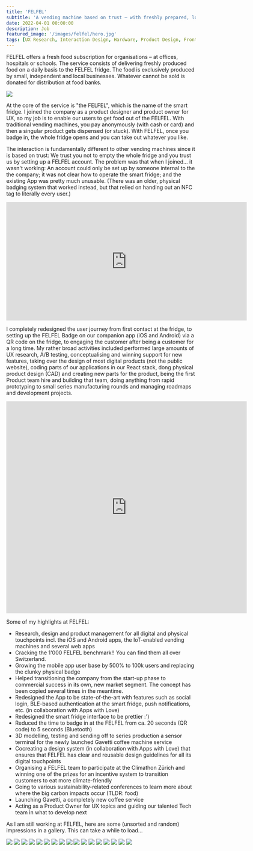 ```yaml
---
title: 'FELFEL'
subtitle: 'A vending machine based on trust – with freshly prepared, locally sourced food'
date: 2022-04-01 00:00:00
description: Job 
featured_image: '/images/felfel/hero.jpg'
tags: [UX Research, Interaction Design, Hardware, Product Design, Frontend, Product Management, Commercial]
---
```


FELFEL offers a fresh food subscription for organisations – at offices, hospitals or schools. The service consists of delivering freshly produced food on a daily basis to the FELFEL fridge. The food is exclusively produced by small, independent and local businesses. Whatever cannot be sold is donated for distribution at food banks.

![](/images/felfel/1.jpg)

At the core of the service is "the FELFEL", which is the name of the smart fridge. I joined the company as a product designer and product owner for UX, so my job is to enable our users to get food out of the FELFEL. With traditional vending machines, you pay anonymously (with cash or card) and then a singular product gets dispensed (or stuck). With FELFEL, once you badge in, the whole fridge opens and you can take out whatever you like.

The interaction is fundamentally different to other vending machines since it is based on trust: We trust you not to empty the whole fridge and you trust us by setting up a FELFEL account. The problem was that when I joined... it wasn't working: An account could only be set up by someone internal to the the company; it was not clear how to operate the smart fridge; and the existing App was pretty much unusable. (There was an older, physical badging system that worked instead, but that relied on handing out an NFC tag to literally every user.)

<iframe src="https://player.vimeo.com/video/789484925?h=ff56df882d" width="640" height="315" frameborder="0" allow="autoplay; fullscreen" allowfullscreen></iframe>

I completely redesigned the user journey from first contact at the fridge, to setting up the FELFEL Badge on our companion app (iOS and Android) via a QR code on the fridge, to engaging the customer after being a customer for a long time. My rather broad activities included performed large amounts of UX research, A/B testing, conceptualising and winning support for new features, taking over the design of most digital products (not the public website), coding parts of our applications in our React stack, dong physical product design (CAD) and creating new parts for the product, being the first Product team hire and building that team, doing anything from rapid prototyping to small series manufacturing rounds and managing roadmaps and development projects. 

<iframe src="https://player.vimeo.com/video/789484908?h=e95095ef14" width="640" height="564" frameborder="0" allow="autoplay; fullscreen" allowfullscreen></iframe>

Some of my highlights at FELFEL:

* Research, design and product management for all digital and physical touchpoints incl. the iOS and Android apps, the IoT-enabled vending machines and several web apps
* Cracking the 1'000 FELFEL benchmark!! You can find them all over Switzerland.
* Growing the mobile app user base by 500% to 100k users and replacing the clunky physical badge
* Helped transitioning the company from the start-up phase to commercial success in its own, new market segment. The concept has been copied several times in the meantime.
* Redesigned the App to be state-of-the-art with features such as social login, BLE-based authentication at the smart fridge, push notifications, etc. (in collaboration with Apps with Love)
* Redesigned the smart fridge interface to be prettier :') 
* Reduced the time to badge in at the FELFEL from ca. 20 seconds (QR code) to 5 seconds (Bluetooth)
* 3D modelling, testing and sending off to series production a sensor terminal for the newly launched Gavetti coffee machine service
* Cocreating a design system (in collaboration with Apps with Love) that ensures that FELFEL has clear and reusable design guidelines for all its digital touchpoints
* Organising a FELFEL team to participate at the Climathon Zürich and winning one of the prizes for an incentive system to transition customers to eat more climate-friendly
* Going to various sustainability-related conferences to learn more about where the big carbon impacts occur (TLDR: food)
* Launching Gavetti, a completely new coffee service
* Acting as a Product Owner for UX topics and guiding our talented Tech team in what to develop next

As I am still working at FELFEL, here are some (unsorted and random) impressions in a gallery. This can take a while to load...

<div class="gallery" data-columns="3">
	<img src="/images/felfel/1.jpg" />
    <img src="/images/felfel/2.jpg" />
	<img src="/images/felfel/3.gif" />
    <img src="/images/felfel/4.png" />
    <img src="/images/felfel/5.gif" />
    <img src="/images/felfel/6.png" />
	<img src="/images/felfel/7.png" />
    <img src="/images/felfel/8.png" />
    <img src="/images/felfel/9.png" />
	<img src="/images/felfel/10.jpg" />
	<img src="/images/felfel/11.jpg" />
	<img src="/images/felfel/13.gif" />
    <img src="/images/felfel/14.png" />
    <img src="/images/felfel/15.gif" />
	<img src="/images/felfel/16.jpg" />
	<img src="/images/felfel/17.png" />
    <img src="/images/felfel/18.png" />
</div>








